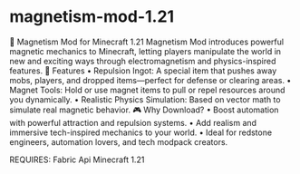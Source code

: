 # magnetism-mod-1.21


🧲 Magnetism Mod for Minecraft 1.21 Magnetism Mod introduces powerful magnetic mechanics to Minecraft, letting players manipulate the world in new and exciting ways through electromagnetism and physics-inspired features. 🔧 Features • Repulsion Ingot: A special item that pushes away mobs, players, and dropped items—perfect for defense or clearing areas. • Magnet Tools: Hold or use magnet items to pull or repel resources around you dynamically. • Realistic Physics Simulation: Based on vector math to simulate real magnetic behavior. 🎮 Why Download? • Boost automation with powerful attraction and repulsion systems. • Add realism and immersive tech-inspired mechanics to your world. • Ideal for redstone engineers, automation lovers, and tech modpack creators.


REQUIRES: Fabric Api
          Minecraft 1.21

